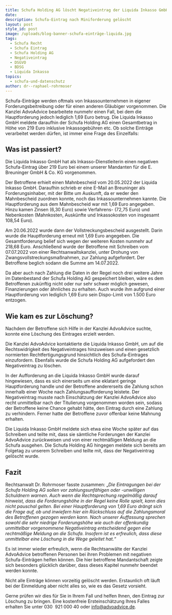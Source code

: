 ```yaml
---
title: Schufa Holding AG löscht Negativeintrag der Liquida Inkasso GmbH
date:
description: Schufa-Eintrag nach Miniforderung gelöscht
layout: post
style_id: post
image: /uploads/blog-banner-schufa-einträge-liquida.jpg
tags:
  - Schufa Recht
  - Schufa Eintrag
  - Schufa Holding AG
  - Negativeintrag
  - DSGVO
  - BDSG
  - Liquida Inkasso
topics:
  - schufa-und-datenschutz
author: dr--raphael-rohrmoser
---
```

Schufa-Einträge werden oftmals von Inkassounternehmen in eigener Forderungsbeitreibung oder für einen anderen Gläubiger vorgenommen. Die Kanzlei AdvoAdvice bearbeitete nunmehr einen Fall, bei dem die Hauptforderung jedoch lediglich 1,69 Euro betrug. Die Liquida Inkasso GmbH meldete daraufhin der Schufa Holding AG einen Gesamtbetrag in Höhe von 219 Euro inklusive Inkassogebühren etc. Ob solche Einträge verarbeitet werden dürfen, ist immer eine Frage des Einzelfalls:

## **Was ist passiert?**

Die Liquida Inkasso GmbH hat als Inkasso-Dienstleiterin einen negativen Schufa-Eintrag über 219 Euro bei einem unserer Mandanten für die E. Breuninger GmbH & Co. KG vorgenommen.

Der Betroffene erhielt einen Mahnbescheid vom 20.05.2022 der Liquida Inkasso GmbH. Daraufhin schrieb er eine E-Mail an Breuninger als Forderungsinhaber, mit der Bitte um Auskunft, da er weder den Mahnbescheid zuordnen konnte, noch das Inkassounternehmen kannte. Die Hauptforderung aus dem Mahnbescheid war mit 1,69 Euro angegeben. Hinzu kamen Zinsen (6,30 Euro) sowie Verfahrens- (72,75 Euro) und Nebenkosten (Mahnkosten, Auskünfte und Inkassokosten von insgesamt 108,54 Euro).

Am 20.06.2022 wurde dann der Vollstreckungsbescheid ausgestellt. Darin wurde die Hauptforderung erneut mit 1,69 Euro angegeben. Die Gesamtforderung belief sich wegen der weiteren Kosten nunmehr auf 218,68 Euro. Anschlie&szlig;end wurde der Betroffene mit Schreiben vom 07.07.2022 von einer Rechtsanwaltskanzlei, unter Drohung von Zwangsvollstreckungsma&szlig;nahmen, zur Zahlung aufgefordert. Der Betroffene beglich sodann die Summe am 14.07.2022.

Da aber auch nach Zahlung die Daten in der Regel noch drei weitere Jahre im Datenbestand der Schufa Holding AG gespeichert bleiben, wäre es dem Betroffenen zukünftig nicht oder nur sehr schwer möglich gewesen, Finanzierungen oder ähnliches zu erhalten. Auch wurde ihm aufgrund einer Hauptforderung von lediglich 1,69 Euro sein Dispo-Limit von 1.500 Euro entzogen.

## **Wie kam es zur Löschung?**

Nachdem der Betroffene sich Hilfe in der Kanzlei AdvoAdvice suchte, konnte eine Löschung des Eintrages erzielt werden.

Die Kanzlei AdvoAdvice kontaktierte die Liquida Inkasso GmbH, um auf die Rechtswidrigkeit des Negativeintrages hinzuweisen und einen gesetzlich normierten Rechtfertigungsgrund hinsichtlich des Schufa-Eintrages einzufordern. Ebenfalls wurde die Schufa Holding AG aufgefordert den Negativeintrag zu löschen.

In der Aufforderung an die Liquida Inkasso GmbH wurde darauf hingewiesen, dass es sich einerseits um eine eklatant geringe Hauptforderung handle und der Betroffene andererseits die Zahlung schon innerhalb einer Woche nach Zahlungsaufforderung leistete. Der Negativeintrag musste nach Einschätzung der Kanzlei AdvoAdvice also recht unmittelbar nach der Titulierung vorgenommen worden sein, sodass der Betroffene keine Chance gehabt hätte, den Eintrag durch eine Zahlung zu verhindern. Ferner hatte der Betroffene zuvor offenbar keine Mahnung erhalten.

Die Liquida Inkasso GmbH meldete sich etwa eine Woche später auf das Schreiben und teilte mit, dass sie sämtliche Forderungen der Kanzlei AdvoAdvice zurückweisen und von einer rechtmä&szlig;igen Meldung an die Schufa ausgehen. Die Schufa Holding AG hingegen meldete sich bereits am Folgetag zu unserem Schreiben und teilte mit, dass der Negativeintrag gelöscht wurde.

## **Fazit**

Rechtsanwalt Dr. Rohrmoser fasste zusammen: „*Die Eintragungen bei der Schufa Holding AG sollen vor zahlungsunfähigen oder -unwilligen Schuldnern warnen. Auch wenn die Rechtsprechung regelmä&szlig;ig darauf hinweist, dass die Forderungshöhe in der Regel keine Rolle spielt, kann dies nicht pauschal gelten. Bei einer Hauptforderung von 1,69 Euro drängt sich die Frage auf, ob und inwiefern hier ein Rückschluss auf die Zahlungsmoral des Betroffenen gezogen werden kann. Nach unserer Auffassung sprechen sowohl die sehr niedrige Forderungshöhe wie auch der offenkundig unmittelbar vorgenommene Negativeintrag entscheidend gegen eine rechtmä&szlig;ige Meldung an die Schufa. Insofern ist es erfreulich, dass diese unmittelbar eine Löschung in die Wege geleitet hat.“*

Es ist immer wieder erfreulich, wenn die Rechtsanwälte der Kanzlei AdvoAdvice betroffenen Personen bei ihren Problemen mit negativen Schufa-Einträgen helfen können. Die hier betroffene Mandantschaft zeigte sich besonders glücklich darüber, dass dieses Kapitel nunmehr beendet werden konnte.

Nicht alle Einträge können vorzeitig gelöscht werden. Erstaunlich oft läuft bei der Einmeldung aber nicht alles so, wie es das Gesetz vorsieht.

Gerne prüfen wir dies für Sie in Ihrem Fall und helfen Ihnen, den Eintrag zur Löschung zu bringen. Eine kostenfreie Ersteinschätzung Ihres Falles erhalten Sie unter 030 &nbsp;921 000 40 oder info@advoadvice.de.&nbsp;

&nbsp;